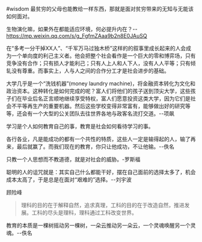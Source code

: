 #wisdom 
最贫穷的父母也能教给一样东西，那就是面对贫穷带来的无知与无能该如何面对。

生物演化嘛，如果外在都能适应环境，何必提升内在？--https://mp.weixin.qq.com/s/g_FgfmZAaa9b2n8E0JAuSQ

在“多考一分干掉XX人”、“千军万马过独木桥”这样的的叙事里成长起来的人会成为一个单向度的利己主义者。他会把整个社会看作是一个巨大的零和博弈场，只有竞争没有合作；只有损人才能利己；只有人上人和人下人，没有人人平等；只有倾轧没有尊重。而事实上，人与人之间的合作分工才是社会进步的基础。

大学几乎是一个“洗钱机器”(money laundry machine)，将金融资本转化为文化和政治资本。这种转化是如何完成的呢？富人们将他们的孩子送到顶尖大学，这些孩子们在毕业后名正言顺地继续享受特权，富人们愿意投资这类大学，因为它们是社会不平等再生产的重要机器。然后这些学校变得非常富有，能够做出好的研究等等，还会有一个大型的公关团队去往世界各地与政客名流打交道。--项飙

学习是个人如何教育自己的事，教育是社会如何看待学习的事。
  

各行各业，凡是能成功的都有一个共性的特质，这些人一定是输得起的人，输了再来，最后就赢了。而我们现在的教育，你只让他成功，不让他输。--佚名


只教一个人思想而不教道德，就是对社会的威胁。-罗斯福

聪明的人的诅咒就是：其实自己什么都能干好，摆在自己面前的选择太多了，机会成本太高了，于是总是在面对“艰难的”选择。--刘宇波

顾险峰
>理科的目的在于解释自然，追求真理，工科的目的在于改造自然，推进发展。工科的尽头是理科，理科通过工科改变世界。

教育的本质是一棵树摇动另一棵树，一朵云推动另一朵云，一个灵魂唤醒另一个灵魂。--佚名